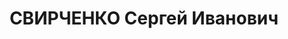 ---
title: СВИРЧЕНКО Сергей Иванович
description: "Род. в 1893, член ВКП(б) с 1931. Полковник, начальник штаба 2-й кавалерийской\
  \ дивизии \n  Арестован 14.09.1937. Приговор: ВК ВС СССР, 25.11.1937 – ВМН. Расстрелян\
  \ 25.11.1937. \n  Реабилитирован 09.05.1959"
---